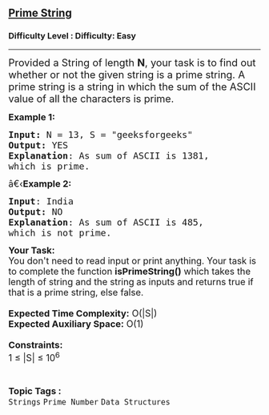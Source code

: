 <h2><a href="https://www.geeksforgeeks.org/problems/prime-string3953/1">Prime String</a></h2><h3>Difficulty Level : Difficulty: Easy</h3><hr><div class="problems_problem_content__Xm_eO"><p><span style="font-size:20px">Provided a String of length <strong>N</strong>, your task is to find out whether or not the given string is a prime string. A prime string is a string in which the sum of the ASCII value of all the characters is prime.</span></p>

<p><span style="font-size:18px"><strong>Example 1:</strong></span></p>

<pre><span style="font-size:18px"><strong>Input: </strong>N = 13, S = "geeksforgeeks"
<strong>Output:</strong> YES
<strong>Explanation</strong>: As sum of ASCII is 1381,
which is prime.</span></pre>

<p><span style="font-size:18px">â€‹<strong>Example 2:&nbsp;</strong></span></p>

<pre><span style="font-size:18px"><strong>Input</strong>: India</span><span style="font-size:18px">
<strong>Output:</strong> NO
<strong>Explanation</strong>: As sum of ASCII is 485,
which is not prime.</span></pre>

<p><span style="font-size:18px"><strong>Your Task:&nbsp;&nbsp;</strong><br>
You don't need to read input or print anything. Your task is to complete the function&nbsp;<strong>isPrimeString()</strong>&nbsp;which takes the length of string and the string<strong>&nbsp;</strong>as inputs and returns true if that is a prime string, else false.<br>
<br>
<strong>Expected Time Complexity:</strong>&nbsp;O(|S|)<br>
<strong>Expected Auxiliary Space:</strong>&nbsp;O(1)<br>
<br>
<strong>Constraints:</strong><br>
1 ≤ |S| ≤ 10<sup>6</sup></span></p>
</div><br><p><span style=font-size:18px><strong>Topic Tags : </strong><br><code>Strings</code>&nbsp;<code>Prime Number</code>&nbsp;<code>Data Structures</code>&nbsp;